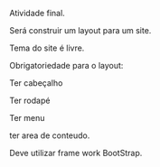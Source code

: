 Atividade final.

Será construir um layout para um site.

Tema do site é livre.

Obrigatoriedade para o layout:

Ter cabeçalho

Ter rodapé

Ter menu

ter area de conteudo.

Deve utilizar frame work BootStrap.